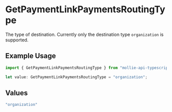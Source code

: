 # GetPaymentLinkPaymentsRoutingType

The type of destination. Currently only the destination type `organization` is supported.

## Example Usage

```typescript
import { GetPaymentLinkPaymentsRoutingType } from "mollie-api-typescript/models/operations";

let value: GetPaymentLinkPaymentsRoutingType = "organization";
```

## Values

```typescript
"organization"
```